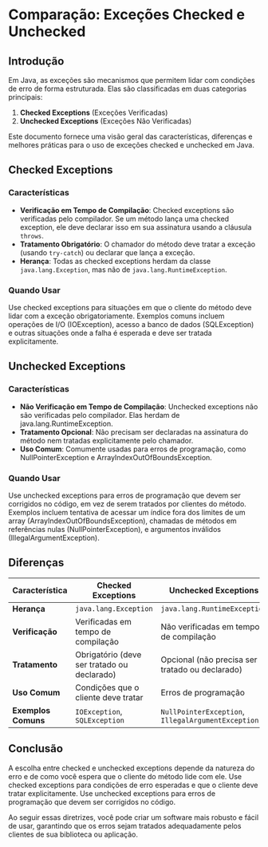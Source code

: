 # Comparação: Exceções Checked e Unchecked

## Introdução

Em Java, as exceções são mecanismos que permitem lidar com condições de erro de forma estruturada. Elas são classificadas em duas categorias principais:

1. **Checked Exceptions** (Exceções Verificadas)
2. **Unchecked Exceptions** (Exceções Não Verificadas)

Este documento fornece uma visão geral das características, diferenças e melhores práticas para o uso de exceções checked e unchecked em Java.

## Checked Exceptions

### Características

- **Verificação em Tempo de Compilação**: Checked exceptions são verificadas pelo compilador. Se um método lança uma checked exception, ele deve declarar isso em sua assinatura usando a cláusula `throws`.
- **Tratamento Obrigatório**: O chamador do método deve tratar a exceção (usando `try-catch`) ou declarar que lança a exceção.
- **Herança**: Todas as checked exceptions herdam da classe `java.lang.Exception`, mas não de `java.lang.RuntimeException`.

### Quando Usar

Use checked exceptions para situações em que o cliente do método deve lidar com a exceção obrigatoriamente.
Exemplos comuns incluem operações de I/O (IOException), acesso a banco de dados (SQLException) e outras situações onde a falha é esperada e deve ser tratada explicitamente.

## Unchecked Exceptions

### Características

- **Não Verificação em Tempo de Compilação**: Unchecked exceptions não são verificadas pelo compilador. Elas herdam de java.lang.RuntimeException.
- **Tratamento Opcional**: Não precisam ser declaradas na assinatura do método nem tratadas explicitamente pelo chamador.
- **Uso Comum**: Comumente usadas para erros de programação, como NullPointerException e ArrayIndexOutOfBoundsException.

### Quando Usar

Use unchecked exceptions para erros de programação que devem ser corrigidos no código, em vez de serem tratados por clientes do método.
Exemplos incluem tentativa de acessar um índice fora dos limites de um array (ArrayIndexOutOfBoundsException), chamadas de métodos em referências nulas (NullPointerException), e argumentos inválidos (IllegalArgumentException).

## Diferenças

| Característica                | Checked Exceptions                    | Unchecked Exceptions                 |
|-------------------------------|---------------------------------------|--------------------------------------|
| **Herança**                   | `java.lang.Exception`                 | `java.lang.RuntimeException`         |
| **Verificação**               | Verificadas em tempo de compilação    | Não verificadas em tempo de compilação |
| **Tratamento**                | Obrigatório (deve ser tratado ou declarado) | Opcional (não precisa ser tratado ou declarado) |
| **Uso Comum**                 | Condições que o cliente deve tratar   | Erros de programação                 |
| **Exemplos Comuns**           | `IOException`, `SQLException`         | `NullPointerException`, `IllegalArgumentException` |

## Conclusão

A escolha entre checked e unchecked exceptions depende da natureza do erro e de como você espera que o cliente do método lide com ele. Use checked exceptions para condições de erro esperadas e que o cliente deve tratar explicitamente. Use unchecked exceptions para erros de programação que devem ser corrigidos no código.

Ao seguir essas diretrizes, você pode criar um software mais robusto e fácil de usar, garantindo que os erros sejam tratados adequadamente pelos clientes de sua biblioteca ou aplicação.
